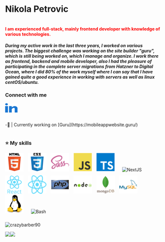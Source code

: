 <h1>Nikola Petrovic<h1/>

<h4 style="color: red !important;" align="left">I am experienced full-stack, mainly frontend developer with knowledge of various technologies.</h4>
<h5>During my active work in the last three years, I worked on various projects. The biggest challenge was working on the site builder "guru", which is still being worked on, which I manage and organize. I work there as frontend, backend and mobile developer, also I had the pleasure of participating in the complete server migrations from Hatzner to Digital Ocean, where I did 80% of the work myself where I can say that I have gained quite a good experience in working with servers as well as linux centOS/ubuntu.</h5>

<h3 align="left">Connect with me</h3>
<p align="left">
<a href="https://linkedin.com/in/https://www.linkedin.com/in/nikola-petrovic-468b7720b/" target="blank"><img align="center" src="https://raw.githubusercontent.com/teamedwardforever/Readme-Generator/71f25dd8b98329b168142a6b782a107b75eab178/svg/Social/linked-in-alt.svg" alt="https://www.linkedin.com/in/nikola-petrovic-468b7720b/" height="30" width="40" /></a></p>

<br/>
-🔭  | Currently working on [Guru](https://mobileappwebsite.guru/)

<br/>
<br/>

<h3 align="left">⭐ My skills</h3>
<p align="left" style="margin-bottom: 10px;">
  <img src="https://raw.githubusercontent.com/teamedwardforever/Readme-Generator/71f25dd8b98329b168142a6b782a107b75eab178/svg/Skills/Frontend/html5-original-wordmark.svg" alt="HTML" width="60" height="60" style="margin-right: 10px;"/>
  <img src="https://raw.githubusercontent.com/teamedwardforever/Readme-Generator/71f25dd8b98329b168142a6b782a107b75eab178/svg/Skills/Frontend/css3-original-wordmark.svg" alt="Css" width="60" height="60" style="margin-right: 10px;"/>
  <img src="https://raw.githubusercontent.com/teamedwardforever/Readme-Generator/71f25dd8b98329b168142a6b782a107b75eab178/svg/Skills/Frontend/sass-original.svg" alt="Sass" width="60" height="60" style="margin-right: 10px;"/>
  
  <img src="https://raw.githubusercontent.com/teamedwardforever/Readme-Generator/71f25dd8b98329b168142a6b782a107b75eab178/svg/Skills/Languages/javascript-original.svg" alt="Javascript" width="60" height="60" style="margin-right: 10px;"/>
  <img src="https://raw.githubusercontent.com/teamedwardforever/Readme-Generator/71f25dd8b98329b168142a6b782a107b75eab178/svg/Skills/Languages/typescript-original.svg" alt="Typescript" width="60" height="60" style="margin-right: 10px;"/>

  <img style="margin: 10px" src="https://profilinator.rishav.dev/skills-assets/nextjs.png" alt="NextJS" height="50">
  <img src="https://raw.githubusercontent.com/teamedwardforever/Readme-Generator/71f25dd8b98329b168142a6b782a107b75eab178/svg/Skills/Frontend/react-original-wordmark.svg" alt="React" width="60" height="60" style="margin-right: 10px;"/>
  <img src="https://raw.githubusercontent.com/teamedwardforever/Readme-Generator/71f25dd8b98329b168142a6b782a107b75eab178/svg/Skills/Mobile/header_logo.svg" alt="React Native" width="60" height="60" style="margin-right: 10px;"/>

  <img src="https://raw.githubusercontent.com/teamedwardforever/Readme-Generator/71f25dd8b98329b168142a6b782a107b75eab178/svg/Skills/Languages/php-original.svg" alt="PHP" width="60" height="60" style="margin-right: 10px;"/>
  <img src="https://raw.githubusercontent.com/teamedwardforever/Readme-Generator/71f25dd8b98329b168142a6b782a107b75eab178/svg/Skills/Backend/nodejs-original-wordmark.svg" alt="NodeJs" width="60" height="60" style="margin-right: 10px;"/>

  <img src="https://raw.githubusercontent.com/teamedwardforever/Readme-Generator/71f25dd8b98329b168142a6b782a107b75eab178/svg/Skills/Database/mongodb-original-wordmark.svg" alt="Mongodb" width="60" height="60" style="margin-right: 10px;"/>
  <img src="https://raw.githubusercontent.com/teamedwardforever/Readme-Generator/71f25dd8b98329b168142a6b782a107b75eab178/svg/Skills/Database/mysql-original-wordmark.svg" alt="Mysql" width="60" height="60" style="margin-right: 10px;"/>

  <img src="https://raw.githubusercontent.com/teamedwardforever/Readme-Generator/71f25dd8b98329b168142a6b782a107b75eab178/svg/Skills/Other/linux-original.svg" alt="Linux" width="60" height="60" style="margin-right: 10px;"/>
  <img style="margin: 10px" src="https://profilinator.rishav.dev/skills-assets/gnu_bash-icon.svg" alt="Bash" height="50">
</p>



<p><img align="center" height="180em" src="https://github-readme-streak-stats.herokuapp.com/?user=crazybarber90&theme=default" alt="crazybarber90" /></p>

<div align="center">
<a href="https://github.com/crazybarber90">
<img align="left" src="http://github-profile-summary-cards.vercel.app/api/cards/repos-per-language?username=crazybarber90&theme=buefy" height="180em" />
<img align="left" src="http://github-profile-summary-cards.vercel.app/api/cards/profile-details?username=crazybarber90&theme=buefy" height="180em" />
</div>
